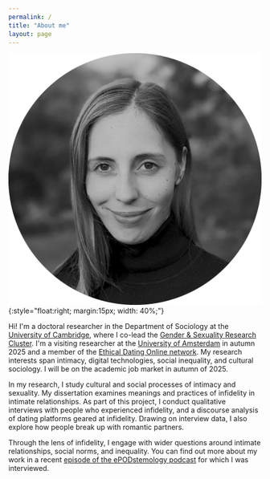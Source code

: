 ```yaml
---
permalink: /
title: "About me"
layout: page
---
```


![Simone Schneider](Schneider_photo_bw.png){:style="float:right; margin:15px; width: 40%;"}

Hi! I'm a doctoral researcher in the Department of Sociology at the [University of Cambridge](https://research.sociology.cam.ac.uk/profile/simone-schneider-2022), where I co-lead the [Gender & Sexuality Research Cluster](https://research.sociology.cam.ac.uk/gender-sexuality-research-cluster). I'm a visiting researcher at the [University of Amsterdam](https://aissr.uva.nl/profile/s/c/s.schneider/s.schneider.html?origin=Jcm2DP8%2FS%2F2DxYa1ftmpJw#Profile) in autumn 2025 and a member of the [Ethical Dating Online network](https://www.ethicaldatingonline.com). My research interests span intimacy, digital technologies, social inequality, and cultural sociology. I will be on the academic job market in autumn of 2025. 

In my research, I study cultural and social processes of intimacy and sexuality. My dissertation examines meanings and practices of infidelity in intimate relationships. As part of this project, I conduct qualitative interviews with people who experienced infidelity, and a discourse analysis of dating platforms geared at infidelity. Drawing on interview data, I also explore how people break up with romantic partners.

Through the lens of infidelity, I engage with wider questions around intimate relationships, social norms, and inequality. You can find out more about my work in a recent [episode of the ePODstemology podcast](https://open.spotify.com/episode/5a1NqXbLalwLlqgXX4jhrA?si=378c2a0d7c7e4e22) for which I was interviewed.
 
